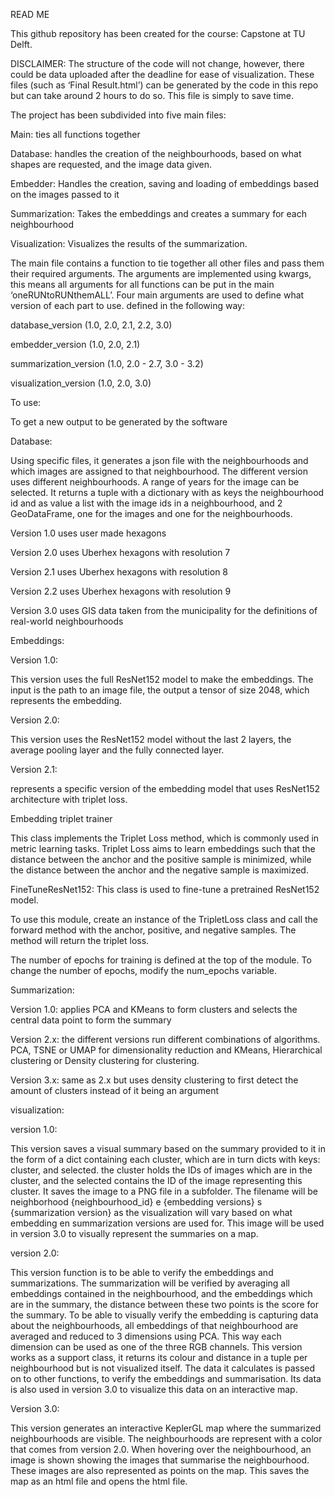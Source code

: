 ﻿READ ME

This github repository has been created for the course: Capstone at TU Delft. 

DISCLAIMER: The structure of the code will not change, however, there could be data uploaded after the deadline for ease of visualization. These files (such as ‘Final Result.html’) can be generated by the code in this repo but can take around 2 hours to do so. This file is simply to save time.

The project has been subdivided into five main files:

Main: ties all functions together

Database: handles the creation of the neighbourhoods, based on what shapes are requested, and the image data given.

Embedder: Handles the creation, saving and loading of embeddings based on the images passed to it

Summarization: Takes the embeddings and creates a summary for each neighbourhood

Visualization: Visualizes the results of the summarization.

The main file contains a function to tie together all other files and pass them their required arguments. The arguments are implemented using kwargs, this means all arguments for all functions can be put in the main ‘oneRUNtoRUNthemALL’. Four main arguments are used to define what version of each part to use. defined in the following way:

database\_version (1.0, 2.0, 2.1, 2.2, 3.0)

embedder\_version (1.0, 2.0, 2.1)

summarization\_version (1.0, 2.0 - 2.7, 3.0 - 3.2)

visualization\_version (1.0, 2.0, 3.0)

To use: 

To get a new output to be generated by the software

Database:

Using specific files, it generates a json file with the neighbourhoods and which images are assigned to that neighbourhood. The different version uses different neighbourhoods. A range of years for the image can be selected. It returns a tuple with a dictionary with as keys the neighbourhood id and as value a list with the image ids in a neighbourhood, and 2 GeoDataFrame, one for the images and one for the neighbourhoods.

Version 1.0 uses user made hexagons

Version 2.0 uses Uberhex hexagons with resolution 7

Version 2.1 uses Uberhex hexagons with resolution 8

Version 2.2 uses Uberhex hexagons with resolution 9

Version 3.0 uses GIS data taken from the municipality for the definitions of real-world neighbourhoods

Embeddings:

Version 1.0:

This version uses the full ResNet152 model to make the embeddings. The input is the path to an image file, the output a tensor of size 2048, which represents the embedding.

Version 2.0:

This version uses the ResNet152 model without the last 2 layers, the average pooling layer and the fully connected layer.

Version 2.1:

represents a specific version of the embedding model that uses ResNet152 architecture with triplet loss.

Embedding triplet trainer

This class implements the Triplet Loss method, which is commonly used in metric learning tasks. Triplet Loss aims to learn embeddings such that the distance between the anchor and the positive sample is minimized, while the distance between the anchor and the negative sample is maximized.

FineTuneResNet152: This class is used to fine-tune a pretrained ResNet152 model.

To use this module, create an instance of the TripletLoss class and call the forward method with the anchor, positive, and negative samples. The method will return the triplet loss.

The number of epochs for training is defined at the top of the module. To change the number of epochs, modify the num\_epochs variable.


Summarization:

Version 1.0: applies PCA and KMeans to form clusters and selects the central data point to form the summary

Version 2.x: the different versions run different combinations of algorithms. PCA, TSNE or UMAP for dimensionality reduction and KMeans, Hierarchical clustering or Density clustering for clustering.

Version 3.x: same as 2.x but uses density clustering to first detect the amount of clusters instead of it being an argument


visualization:

version 1.0:

This version saves a visual summary based on the summary provided to it in the form of a dict containing each cluster, which are in turn dicts with keys: cluster, and selected. the cluster holds the IDs of images which are in the cluster, and the selected contains the ID of the image representing this cluster. It saves the image to a PNG file in a subfolder. The filename will be neighborhood {neighbourhood\_id} e {embedding versions} s {summarization version} as the visualization will vary based on what embedding en summarization versions are used for. This image will be used in version 3.0 to visually represent the summaries on a map.

version 2.0:

This version function is to be able to verify the embeddings and summarizations. The summarization will be verified by averaging all embeddings contained in the neighbourhood, and the embeddings which are in the summary, the distance between these two points is the score for the summary. To be able to visually verify the embedding is capturing data about the neighbourhoods, all embeddings of that neighbourhood are averaged and reduced to 3 dimensions using PCA. This way each dimension can be used as one of the three RGB channels. This version works as a support class, it returns its colour and distance in a tuple per neighbourhood but is not visualized itself. The data it calculates is passed on to other functions, to verify the embeddings and summarisation. Its data is also used in version 3.0 to visualize this data on an interactive map.

Version 3.0:

This version generates an interactive KeplerGL map where the summarized neighbourhoods are visible. The neighbourhoods are represent with a color that comes from version 2.0. When hovering over the neighbourhood, an image is shown showing the images that summarise the neighbourhood. These images are also represented as points on the map. This saves the map as an html file and opens the html file.
